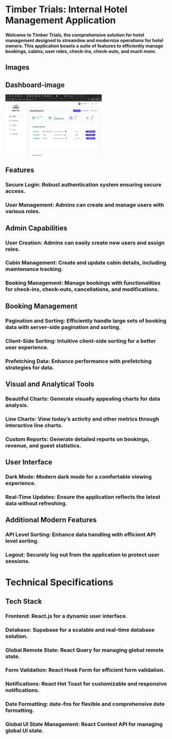 # **Timber Trials: Internal Hotel Management Application**

#### Welcome to Timber Trials, the comprehensive solution for hotel management designed to streamline and modernize operations for hotel owners. This application boasts a suite of features to efficiently manage bookings, cabins, user roles, check-ins, check-outs, and much more.

## **Images**

## **Dashboard-image**

<img src="./public/Timber-trials-images/dashboard-1.png" alt="J" width="300"/>

## **Features**

### **Secure Login**: Robust authentication system ensuring secure access.

### **User Management**: Admins can create and manage users with various roles.

## **Admin Capabilities**

### **User Creation**: Admins can easily create new users and assign roles.

### **Cabin Management**: Create and update cabin details, including maintenance tracking.

### **Booking Management**: Manage bookings with functionalities for check-ins, check-outs, cancellations, and modifications.

## **Booking Management**

### **Pagination and Sorting**: Efficiently handle large sets of booking data with server-side pagination and sorting.

### **Client-Side Sorting**: Intuitive client-side sorting for a better user experience.

### **Prefetching Data**: Enhance performance with prefetching strategies for data.

## **Visual and Analytical Tools**

### **Beautiful Charts**: Generate visually appealing charts for data analysis.

### **Line Charts**: View today’s activity and other metrics through interactive line charts.

### **Custom Reports**: Generate detailed reports on bookings, revenue, and guest statistics.

## User Interface

### **Dark Mode**: Modern dark mode for a comfortable viewing experience.

### **Real-Time Updates**: Ensure the application reflects the latest data without refreshing.

## Additional Modern Features

### **API Level Sorting**: Enhance data handling with efficient API level sorting.

### **Logout**: Securely log out from the application to protect user sessions.

# **Technical Specifications**

## **Tech Stack**

### **Frontend**: React.js for a dynamic user interface.

### **Database**: Supabase for a scalable and real-time database solution.

### **Global** Remote State: React Query for managing global remote state.

### **Form Validation**: React Hook Form for efficient form validation.

### **Notifications**: React Hot Toast for customizable and responsive notifications.

### **Date Formatting**: date-fns for flexible and comprehensive date formatting.

### **Global UI State Management**: React Context API for managing global UI state.
